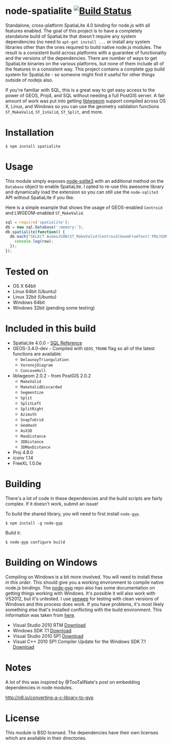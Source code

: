 # node-spatialite  [![Build Status](https://secure.travis-ci.org/zhm/node-spatialite.png)](http://travis-ci.org/zhm/node-spatialite)

Standalone, cross-platform SpatiaLite 4.0 binding for node.js with all features enabled. The goal of this project is to have a completely standalone build of SpatiaLite that doesn't require any system dependencies (no need to `apt-get install ...` or install any system libraries other than the ones required to build native node.js modules. The result is a consistent build across platforms with a guarantee of functionality and the versions of the dependencies. There are number of ways to get SpatiaLite binaries on the various platforms, but none of them include all of the features in a consistent way. This project contains a complete gyp build system for SpatiaLite - so someone might find it useful for other things outside of nodejs also.

If you're familiar with SQL, this is a great way to get easy access to the power of GEOS, Proj4, and SQL without needing a full PostGIS server. A fair amount of work was put into getting [liblwgeom](https://www.gaia-gis.it/fossil/libspatialite/wiki?name=liblwgeom-4.0) support compiled across OS X, Linux, and Windows so you can use the geometry validation functions `ST_MakeValid`, `ST_IsValid`, `ST_Split`, and more.

# Installation

    $ npm install spatialite

# Usage
This module simply exposes [node-sqlite3](https://github.com/developmentseed/node-sqlite3) with an additional method on the `Database` object to enable SpatiaLite. I opted to re-use this awesome library and dynamically load the extension so you can still use the `node-sqlite3` API without SpatiaLite if you like.

Here is a simple example that shows the usage of GEOS-enabled `Centroid` and LWGEOM-enabled `ST_MakeValid`.

```js
sql = require('spatialite');
db = new sql.Database(':memory:');
db.spatialite(function() {
  db.each("SELECT AsGeoJSON(ST_MakeValid(Centroid(GeomFromText('POLYGON ((30 10, 10 20, 20 40, 40 40, 30 10))'))));", function(err, row) {
    console.log(row);
  });
});
```

# Tested on
- OS X 64bit
- Linux 64bit (Ubuntu)
- Linux 32bit (Ubuntu)
- Windows 64bit
- Windows 32bit (pending some testing)

# Included in this build
- SpatiaLite 4.0.0 - [SQL Reference](http://www.gaia-gis.it/gaia-sins/spatialite-sql-4.0.0.html)
- GEOS-3.4.0-dev - Compiled with `GEOS_TRUNK` flag so all of the latest functions are available:
  - `DelaunayTriangulation`
  - `VoronojDiagram`
  - `ConcaveHull`
- liblwgeom 2.0.2 - from PostGIS 2.0.2
  - `MakeValid`
  - `MakeValidDiscarded`
  - `Segmentize`
  - `Split`
  - `SplitLeft`
  - `SplitRight`
  - `Azimuth`
  - `SnapToGrid`
  - `GeoHash`
  - `AsX3D`
  - `MaxDistance`
  - `3DDistance`
  - `3DMaxDistance`
- Proj 4.8.0
- iconv 1.14
- FreeXL 1.0.0e

# Building

There's a lot of code in these dependencies and the build scripts are fairly complex. If it doesn't work, submit an issue!

To build the shared library, you will need to first install `node-gyp`.

    $ npm install -g node-gyp

Build it:

    $ node-gyp configure build

# Building on Windows

Compiling on Windows is a bit more involved. You will need to install these *in this order*. This should give you a working environment to compile native node.js bindings. The [node-gyp](https://github.com/TooTallNate/node-gyp) repo also has some documentation on getting things working with Windows. It's possible it will also work with VS2012, but it's untested. I use [veewee](https://github.com/jedi4ever/veewee) for testing with clean versions of Windows and this process does work. If you have problems, it's most likely something else that's installed conflicting with the build environment. This information was taken from [here](http://blogs.msdn.com/b/heaths/archive/2011/04/01/visual-c-2010-sp1-compiler-update-for-the-windows-sdk-7-1.aspx).
- Visual Studio 2010 RTM [Download](http://go.microsoft.com/fwlink/?LinkId=244366)
- Windows SDK 7.1 [Download](http://www.microsoft.com/en-us/download/details.aspx?id=8279)
- Visual Studio 2010 SP1 [Download](http://www.microsoft.com/en-us/download/details.aspx?id=23691)
- Visual C++ 2010 SP1 Compiler Update for the Windows SDK 7.1 [Download](http://www.microsoft.com/en-us/download/details.aspx?id=4422)

# Notes

A lot of this was inspired by @TooTallNate's post on embedding dependencies in node modules.

http://n8.io/converting-a-c-library-to-gyp

# License

This module is BSD licensed. The dependencies have their own licenses which are available in their directories.
